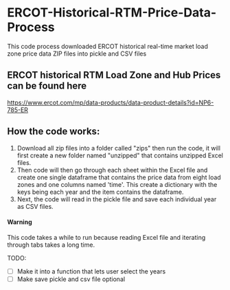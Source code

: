 # ERCOT-Historical-RTM-Price-Data-Process

This code process downloaded ERCOT historical real-time market load zone price data ZIP files into pickle and CSV files

## ERCOT historical RTM Load Zone and Hub Prices can be found here
https://www.ercot.com/mp/data-products/data-product-details?id=NP6-785-ER

## How the code works:
1. Download all zip files into a folder called "zips" then run the code, it will first create a new folder named "unzipped" that contains unzipped Excel files.
2. Then code will then go through each sheet within the Excel file and create one single dataframe that contains the price data from eight load zones and one columns named 'time'. This create a dictionary with the keys being each year and the item contains the dataframe. 
3. Next, the code will read in the pickle file and save each individual year as CSV files.

#### Warning
This code takes a while to run because reading Excel file and iterating through tabs takes a long time.

TODO:
- [ ] Make it into a function that lets user select the years
- [ ] Make save pickle and csv file optional
